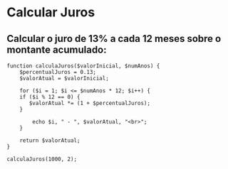 # Calcular Juros
## Calcular o juro de 13% a cada 12 meses sobre o montante acumulado:

	function calculaJuros($valorInicial, $numAnos) {
	    $percentualJuros = 0.13;
	    $valorAtual = $valorInicial;

	    for ($i = 1; $i <= $numAnos * 12; $i++) {
		if ($i % 12 == 0) {
		   $valorAtual *= (1 + $percentualJuros);
		}

			echo $i, " - ", $valorAtual, "<br>";
	    }

	    return $valorAtual;
	}

	calculaJuros(1000, 2);

